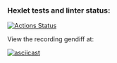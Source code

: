 ### Hexlet tests and linter status:
[![Actions Status](https://github.com/PetrLomaev/frontend-project-46/actions/workflows/hexlet-check.yml/badge.svg)](https://github.com/PetrLomaev/frontend-project-46/actions)


View the recording gendiff at:

[![asciicast](https://asciinema.org/a/624803.svg)](https://asciinema.org/a/624803)